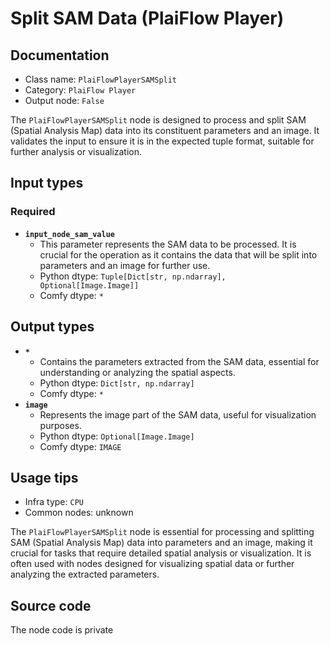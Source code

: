 # Split SAM Data (PlaiFlow Player)
## Documentation
- Class name: `PlaiFlowPlayerSAMSplit`
- Category: `PlaiFlow Player`
- Output node: `False`

The `PlaiFlowPlayerSAMSplit` node is designed to process and split SAM (Spatial Analysis Map) data into its constituent parameters and an image. It validates the input to ensure it is in the expected tuple format, suitable for further analysis or visualization.
## Input types
### Required
- **`input_node_sam_value`**
    - This parameter represents the SAM data to be processed. It is crucial for the operation as it contains the data that will be split into parameters and an image for further use.
    - Python dtype: `Tuple[Dict[str, np.ndarray], Optional[Image.Image]]`
    - Comfy dtype: `*`
## Output types
- **`*`**
    - Contains the parameters extracted from the SAM data, essential for understanding or analyzing the spatial aspects.
    - Python dtype: `Dict[str, np.ndarray]`
    - Comfy dtype: `*`
- **`image`**
    - Represents the image part of the SAM data, useful for visualization purposes.
    - Python dtype: `Optional[Image.Image]`
    - Comfy dtype: `IMAGE`
## Usage tips
- Infra type: `CPU`
- Common nodes: unknown

The `PlaiFlowPlayerSAMSplit` node is essential for processing and splitting SAM (Spatial Analysis Map) data into parameters and an image, making it crucial for tasks that require detailed spatial analysis or visualization. It is often used with nodes designed for visualizing spatial data or further analyzing the extracted parameters.
## Source code
The node code is private
